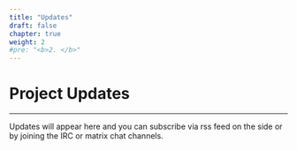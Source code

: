 ```yaml
---
title: "Updates"
draft: false
chapter: true
weight: 2
#pre: "<b>2. </b>"
---
```


# Project Updates
----
Updates will appear here and you can subscribe via rss feed on the side or by joining the IRC or matrix chat channels.